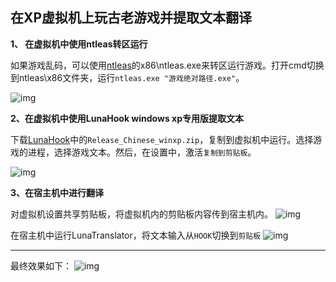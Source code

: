 ## 在XP虚拟机上玩古老游戏并提取文本翻译

**1、 在虚拟机中使用ntleas转区运行**

如果游戏乱码，可以使用[ntleas](https://github.com/zxyacb/ntlea)的x86\ntleas.exe来转区运行游戏。打开cmd切换到ntleas\x86文件夹，运行`ntleas.exe "游戏绝对路径.exe"`。

![img](https://image.lunatranslator.org/zh/playonxp/ntleas.png)

**2、在虚拟机中使用LunaHook windows xp专用版提取文本**

下载[LunaHook](https://github.com/HIllya51/LunaHook/releases)中的`Release_Chinese_winxp.zip`，复制到虚拟机中运行。选择游戏的进程，选择游戏文本。然后，在设置中，激活`复制到剪贴板`。

![img](https://image.lunatranslator.org/zh/playonxp/image.png)


**3、在宿主机中进行翻译**

对虚拟机设置共享剪贴板，将虚拟机内的剪贴板内容传到宿主机内。
![img](https://image.lunatranslator.org/zh/playonxp/copy.png)

在宿主机中运行LunaTranslator，将文本输入从`HOOK`切换到`剪贴板`
![img](https://image.lunatranslator.org/zh/playonxp/host.png)

<hr>

最终效果如下：
![img](https://image.lunatranslator.org/zh/playonxp/effect.png)